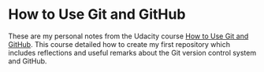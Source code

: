 # How to Use Git and GitHub

These are my personal notes from the Udacity course [How to Use Git and GitHub](https://www.udacity.com/course/how-to-use-git-and-github--ud775). This course detailed how to create my first repository which includes reflections and useful remarks about the Git version control system and GitHub.

